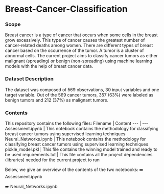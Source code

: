 # Breast-Cancer-Classification

### Scope
Breast cancer is a type of cancer that occurs when some cells in the breast grow excessively. This type of cancer causes the greatest number of cancer-related deaths among women. There are different types of breast cancer based on the occurrence of the tumor. A tumor is a cluster of abnormal cells. 
The current project aims to classify cancer tumors as either malignant (spreading) or benign (non-spreading) using machine learning models with the help of breast cancer data.

### Dataset Description
The dataset was composed of 569 observations, 30 input variables and one target variable. Out of the 569 cancer tumors, 357 (63%) were labeled as benign tumors and 212 (37%) as malignant tumors.

### Contents
This repository contains the following files:
Filename | Content
--- | ---
Assessment.ipynb | This notebook contains the methodology for classifying breast cancer tumors using supervised learning techniques
Neural_Networks.ipynb | This notebook contains the methodology for classifying breast cancer tumors using supervised learning techniques
pickle_model.pkl | This file contains the winning model trained and ready to be used
requirements.txt | This file contains all the project dependencies (libraries) needed for the current project to run

Below, we give an overview of the contents of the two notebooks:
:arrow_right: Assessment.ipynb

:arrow_right: Neural_Networks.ipynb

